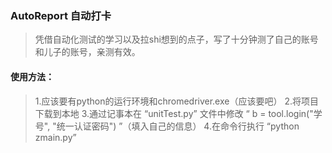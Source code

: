 ### AutoReport 自动打卡
> 凭借自动化测试的学习以及拉shi想到的点子，写了十分钟测了自己的账号和儿子的账号，亲测有效。
#### 使用方法：
> 1.应该要有python的运行环境和chromedriver.exe（应该要吧）
> 2.将项目下载到本地
> 3.通过记事本在 “unitTest.py” 文件中修改 “ b = tool.login("学号", "统一认证密码") ”（填入自己的信息）
> 4.在命令行执行 “python zmain.py”
